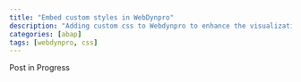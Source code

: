 ```yaml
---
title: "Embed custom styles in WebDynpro"
description: "Adding custom css to Webdynpro to enhance the visualization of WebDynpro Applications. "
categories: [abap]
tags: [webdynpro, css]
---
```


Post in Progress